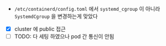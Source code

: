 - `/etc/containerd/config.toml` 에서 `systemd_cgroup` 이 아니라 `SystemdCgroup` 을 변경하는게 맞았다
- [X] cluster 에 public 접근
- [ ] TODO: 다 세팅 하였으나 pod 간 통신이 안됨
